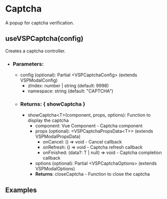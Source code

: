 # Captcha

A popup for captcha verification.

## useVSPCaptcha(config)

Creates a captcha controller.

- ### Parameters:
  - config (optional): Partial \<VSPCaptchaConfig\> (extends VSPModalConfig)
    - zIndex: number | string (default: 9998)
    - namespace: string (default: "CAPTCHA")
  - ### Returns: \{ showCaptcha \}
    - showCaptcha\<T\>(component, props, options): Function to display the captcha
      - component: Vue Component - Captcha component
      - props (optional): \<VSPCaptchaPropsData\<T\>\> (extends VSPModalPropsData)
        - onCancel: () => void - Cancel callback
        - onRefresh: () => void - Captcha refresh callback
        - onFinished: (data?: T | null) => void - Captcha completion callback
      - options (optional): Partial \<VSPCaptchaOptions\> (extends VSPModalOptions)
      - **Returns**: closeCaptcha - Function to close the captcha

## Examples

<DemoPreview dir="demos/captcha" />
